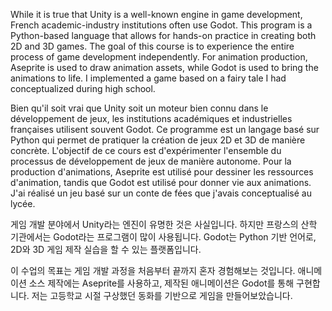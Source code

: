 While it is true that Unity is a well-known engine in game development, French academic-industry institutions often use Godot. This program is a Python-based language that allows for hands-on practice in creating both 2D and 3D games. The goal of this course is to experience the entire process of game development independently. For animation production, Aseprite is used to draw animation assets, while Godot is used to bring the animations to life. I implemented a game based on a fairy tale I had conceptualized during high school.


Bien qu'il soit vrai que Unity soit un moteur bien connu dans le développement de jeux, les institutions académiques et industrielles françaises utilisent souvent Godot. Ce programme est un langage basé sur Python qui permet de pratiquer la création de jeux 2D et 3D de manière concrète. L'objectif de ce cours est d'expérimenter l'ensemble du processus de développement de jeux de manière autonome. Pour la production d'animations, Aseprite est utilisé pour dessiner les ressources d'animation, tandis que Godot est utilisé pour donner vie aux animations. J'ai réalisé un jeu basé sur un conte de fées que j'avais conceptualisé au lycée.


게임 개발 분야에서 Unity라는 엔진이 유명한 것은 사실입니다. 하지만 프랑스의 산학 기관에서는 Godot라는 프로그램이 많이 사용됩니다. Godot는 Python 기반 언어로, 2D와 3D 게임 제작 실습을 할 수 있는 플랫폼입니다.

이 수업의 목표는 게임 개발 과정을 처음부터 끝까지 혼자 경험해보는 것입니다. 애니메이션 소스 제작에는 Aseprite를 사용하고, 제작된 애니메이션은 Godot를 통해 구현합니다. 저는 고등학교 시절 구상했던 동화를 기반으로 게임을 만들어보았습니다.
